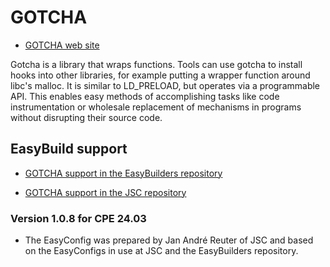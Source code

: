 # GOTCHA

- [GOTCHA web site](https://gotcha.readthedocs.io/en/latest/)

Gotcha is a library that wraps functions. Tools can use gotcha to install hooks into other
libraries, for example putting a wrapper function around libc's malloc. It is similar to LD_PRELOAD, but
operates via a programmable API. This enables easy methods of accomplishing tasks like code instrumentation
or wholesale replacement of mechanisms in programs without disrupting their source code.

## EasyBuild support

-   [GOTCHA support in the EasyBuilders repository](https://github.com/easybuilders/easybuild-easyconfigs/tree/develop/easybuild/easyconfigs/g/GOTCHA)

-   [GOTCHA support in the JSC repository](https://github.com/easybuilders/JSC/tree/2025/Golden_Repo/g/GOTCHA)


### Version 1.0.8 for CPE 24.03

-   The EasyConfig was prepared by Jan André Reuter of JSC and based on the EasyConfigs
    in use at JSC and the EasyBuilders repository.



